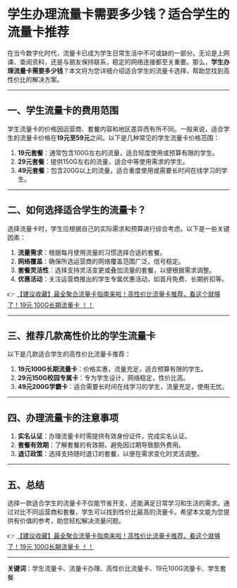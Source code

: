 # 学生办理流量卡需要多少钱？适合学生的流量卡推荐

在当今数字化时代，流量卡已成为学生日常生活中不可或缺的一部分。无论是上网课、查阅资料，还是与朋友保持联系，稳定的网络连接都至关重要。那么，**学生办理流量卡需要多少钱**？本文将为您详细介绍适合学生的流量卡选择，帮助您找到高性价比的解决方案。

---

## 一、学生流量卡的费用范围

学生流量卡的价格因运营商、套餐内容和地区差异而有所不同。一般来说，适合学生的流量卡价格在**19元至59元**之间。以下是几种常见的学生流量卡价格范围：

1. **19元套餐**：通常包含100G左右的流量，适合轻度使用或预算有限的学生。
2. **29元套餐**：提供150G左右的流量，适合中等使用需求的学生。
3. **49元套餐**：包含200G以上的流量，适合重度使用或需要长时间在线学习的学生。

---

## 二、如何选择适合学生的流量卡？

选择流量卡时，学生应根据自己的实际需求和预算进行综合考虑。以下是一些关键因素：

1. **流量需求**：根据每月使用流量的习惯选择合适的套餐。
2. **网络覆盖**：确保所选运营商的网络覆盖范围广泛，信号稳定。
3. **套餐灵活性**：选择支持灵活变更或叠加流量的套餐，以便根据需求调整。
4. **优惠活动**：关注运营商推出的学生专属优惠活动，如首月免费、长期折扣等。

👉 [【建议收藏】最全聚合流量卡指南来啦！高性价比流量卡推荐，看这个就够了！19元 100G长期流量卡 ！！](https://bit.ly/Liuliangka)

---

## 三、推荐几款高性价比的学生流量卡

以下是几款适合学生的高性价比流量卡推荐：

1. **19元100G长期流量卡**：价格实惠，流量充足，适合预算有限的学生。
2. **29元150G校园专属卡**：专为学生设计，网络稳定，性价比高。
3. **49元200G学霸卡**：适合需要长时间在线学习的学生，流量充足，使用无忧。

---

## 四、办理流量卡的注意事项

1. **实名认证**：办理流量卡时需提供有效身份证件，完成实名认证。
2. **套餐有效期**：了解套餐的有效期，避免因过期导致额外费用。
3. **退订政策**：选择支持随时退订的套餐，以便在需求变化时灵活调整。

---

## 五、总结

选择一款适合学生的流量卡不仅能节省开支，还能满足日常学习和生活的需求。通过对比不同运营商和套餐，学生可以找到性价比最高的流量卡。希望本文能为您提供有价值的参考，助您轻松解决流量问题。

👉 [【建议收藏】最全聚合流量卡指南来啦！高性价比流量卡推荐，看这个就够了！19元 100G长期流量卡 ！！](https://bit.ly/Liuliangka)

---

**关键词**：学生流量卡、流量卡办理、高性价比流量卡、19元100G流量卡、学生套餐